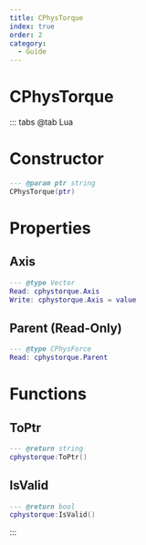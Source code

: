 ```yaml
---
title: CPhysTorque
index: true
order: 2
category:
  - Guide
---
```


# CPhysTorque

::: tabs
@tab Lua
# Constructor
```lua
--- @param ptr string
CPhysTorque(ptr)
```
# Properties
## Axis 
```lua
--- @type Vector
Read: cphystorque.Axis
Write: cphystorque.Axis = value
```
## Parent (Read-Only)
```lua
--- @type CPhysForce
Read: cphystorque.Parent
```
# Functions
## ToPtr
```lua
--- @return string
cphystorque:ToPtr()
```
## IsValid
```lua
--- @return bool
cphystorque:IsValid()
```

:::